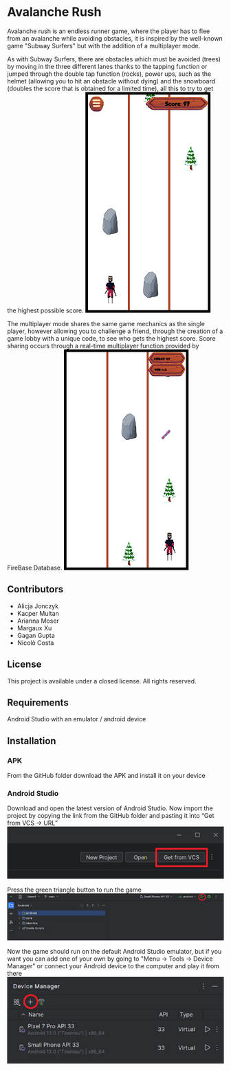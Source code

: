 # Avalanche Rush

Avalanche rush is an endless runner game, where the player has to flee from an avalanche while avoiding obstacles, it is inspired by the well-known game "Subway Surfers" but with the addition of a multiplayer mode.

As with Subway Surfers, there are obstacles which must be avoided (trees) by moving in the three different lanes thanks to the tapping function or jumped through the double tap function (rocks), power ups, such as the helmet (allowing you to hit an obstacle without dying) and the snowboard (doubles the score that is obtained for a limited time), all this to try to get the highest possible score.
![Single Player](assets/singleplayer.png)

The multiplayer mode shares the same game mechanics as the single player, however allowing you to challenge a friend, through the creation of a game lobby with a unique code, to see who gets the highest score.
Score sharing occurs through a real-time multiplayer function provided by FireBase Database.
![Multiplayer](assets/multiplayer.png)

## Contributors
* Alicja Jonczyk
* Kacper Multan
* Arianna Moser
* Margaux Xu
* Gagan Gupta
* Nicolò Costa

## License
This project is available under a closed license. All rights reserved.

## Requirements
Android Studio with an emulator / android device

## Installation
### APK
From the GitHub folder download the APK and install it on your device


### Android Studio
Download and open the latest version of Android Studio. Now import the project by copying the link from the GitHub folder and pasting it into “Get from VCS -> URL”
![Import_project](assets/importproject.png)

Press the green triangle button to run the game
![Run_game](assets/rungame.png)

Now the game should run on the default Android Studio emulator, but if you want you can add one of your own by going to "Menu -> Tools -> Device Manager" or connect your Android device to the computer and play it from there
![Add_Device](assets/adddevice.png)

